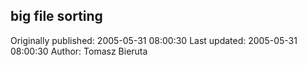 ## big file sorting 
Originally published: 2005-05-31 08:00:30 
Last updated: 2005-05-31 08:00:30 
Author: Tomasz Bieruta 
 
